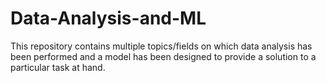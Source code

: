 # Data-Analysis-and-ML

This repository contains multiple topics/fields on which data analysis has been performed and a model has been designed to provide a solution to a particular task at hand.
